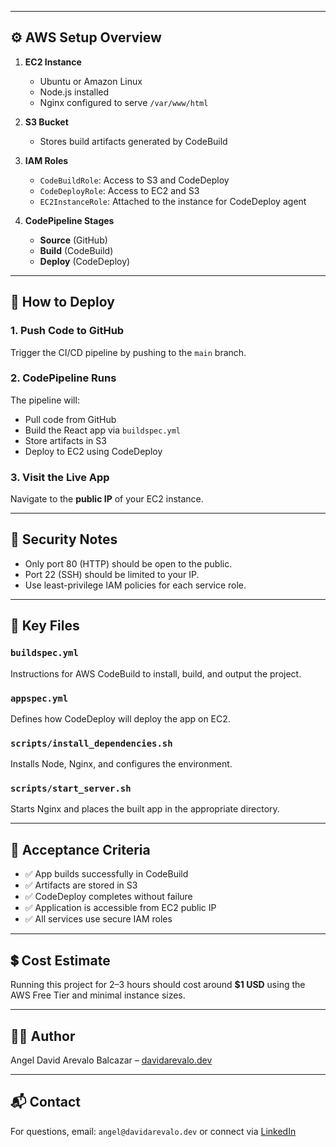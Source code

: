 
---

## ⚙️ AWS Setup Overview

1. **EC2 Instance**
   - Ubuntu or Amazon Linux
   - Node.js installed
   - Nginx configured to serve `/var/www/html`

2. **S3 Bucket**
   - Stores build artifacts generated by CodeBuild

3. **IAM Roles**
   - `CodeBuildRole`: Access to S3 and CodeDeploy
   - `CodeDeployRole`: Access to EC2 and S3
   - `EC2InstanceRole`: Attached to the instance for CodeDeploy agent

4. **CodePipeline Stages**
   - **Source** (GitHub)
   - **Build** (CodeBuild)
   - **Deploy** (CodeDeploy)

---

## 🚀 How to Deploy

### 1. Push Code to GitHub
Trigger the CI/CD pipeline by pushing to the `main` branch.

### 2. CodePipeline Runs
The pipeline will:
- Pull code from GitHub
- Build the React app via `buildspec.yml`
- Store artifacts in S3
- Deploy to EC2 using CodeDeploy

### 3. Visit the Live App
Navigate to the **public IP** of your EC2 instance.

---

## 🔐 Security Notes

- Only port 80 (HTTP) should be open to the public.
- Port 22 (SSH) should be limited to your IP.
- Use least-privilege IAM policies for each service role.

---

## 📄 Key Files

### `buildspec.yml`
Instructions for AWS CodeBuild to install, build, and output the project.

### `appspec.yml`
Defines how CodeDeploy will deploy the app on EC2.

### `scripts/install_dependencies.sh`
Installs Node, Nginx, and configures the environment.

### `scripts/start_server.sh`
Starts Nginx and places the built app in the appropriate directory.

---

## 🧪 Acceptance Criteria

- ✅ App builds successfully in CodeBuild
- ✅ Artifacts are stored in S3
- ✅ CodeDeploy completes without failure
- ✅ Application is accessible from EC2 public IP
- ✅ All services use secure IAM roles

---

## 💲 Cost Estimate

Running this project for 2–3 hours should cost around **$1 USD** using the AWS Free Tier and minimal instance sizes.

---

## 👨‍💻 Author

Angel David Arevalo Balcazar – [davidarevalo.dev](https://davidarevalo.dev)

---

## 📬 Contact

For questions, email: `angel@davidarevalo.dev` or connect via [LinkedIn](https://www.linkedin.com/in/angel-arevalo/)

